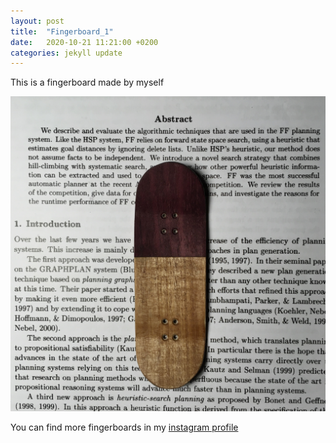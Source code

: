 ```yaml
---
layout: post
title:  "Fingerboard_1"
date:   2020-10-21 11:21:00 +0200
categories: jekyll update
---
```

This is a fingerboard made by myself

![Fingerboard](/img/fb.jpg)

You can find more fingerboards in my [instagram profile]

[instagram profile]: https://www.instagram.com/ufofingerboards/